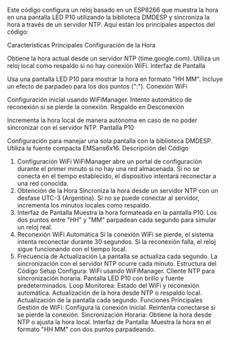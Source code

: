 
Este código configura un reloj basado en un ESP8266 que muestra la hora en una pantalla LED P10 utilizando la biblioteca DMDESP y sincroniza la hora a través de un servidor NTP. Aquí están los principales aspectos del código:

Características Principales
Configuración de la Hora

Obtiene la hora actual desde un servidor NTP (time.google.com).
Utiliza un reloj local como respaldo si no hay conexión WiFi.
Interfaz de Pantalla

Usa una pantalla LED P10 para mostrar la hora en formato "HH MM".
Incluye un efecto de parpadeo para los dos puntos (":").
Conexión WiFi

Configuración inicial usando WiFiManager.
Intento automático de reconexión si se pierde la conexión.
Respaldo en Desconexión

Incrementa la hora local de manera autónoma en caso de no poder sincronizar con el servidor NTP.
Pantalla P10

Configuración para manejar una sola pantalla con la biblioteca DMDESP.
Utiliza la fuente compacta EMSans6x16.
Descripción del Código
1. Configuración WiFi
WiFiManager abre un portal de configuración durante el primer minuto si no hay una red almacenada.
Si no se conecta en el tiempo establecido, el dispositivo intentará reconectar a una red conocida.
2. Obtención de la Hora
Sincroniza la hora desde un servidor NTP con un desfase UTC-3 (Argentina).
Si no se puede conectar al servidor, incrementa los minutos locales como respaldo.
3. Interfaz de Pantalla
Muestra la hora formateada en la pantalla P10.
Los dos puntos entre "HH" y "MM" parpadean cada segundo para simular un reloj real.
4. Reconexión WiFi Automática
Si la conexión WiFi se pierde, el sistema intenta reconectar durante 30 segundos.
Si la reconexión falla, el reloj sigue funcionando con el tiempo local.
5. Frecuencia de Actualización
La pantalla se actualiza cada segundo.
La sincronización con el servidor NTP ocurre cada minuto.
Estructura del Código
Setup
Configura:
WiFi usando WiFiManager.
Cliente NTP para sincronización horaria.
Pantalla LED P10 con brillo y fuente predeterminados.
Loop
Monitorea:
Estado del WiFi y reconexión automática.
Actualización de la hora desde NTP o respaldo local.
Actualización de la pantalla cada segundo.
Funciones Principales
Gestión de WiFi:
Configura la conexión inicial.
Reintenta conectarse si se pierde la conexión.
Sincronización Horaria:
Obtiene la hora desde NTP o ajusta la hora local.
Interfaz de Pantalla:
Muestra la hora en el formato "HH MM" con dos puntos parpadeando.

